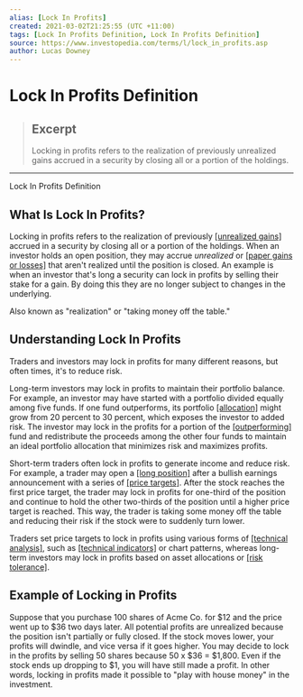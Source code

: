 ```yaml
---
alias: [Lock In Profits]
created: 2021-03-02T21:25:55 (UTC +11:00)
tags: [Lock In Profits Definition, Lock In Profits Definition]
source: https://www.investopedia.com/terms/l/lock_in_profits.asp
author: Lucas Downey
---
```


# Lock In Profits Definition

> ## Excerpt
> Locking in profits refers to the realization of previously unrealized gains accrued in a security by closing all or a portion of the holdings.

---

Lock In Profits Definition
## What Is Lock In Profits?

Locking in profits refers to the realization of previously [[unrealized gains]](https://www.investopedia.com/terms/u/unrealizedgain.asp) accrued in a security by closing all or a portion of the holdings. When an investor holds an open position, they may accrue _unrealized_ or [[paper gains or losses]](https://www.investopedia.com/terms/p/paperprofitorloss.asp) that aren't realized until the position is closed. An example is when an investor that's long a security can lock in profits by selling their stake for a gain. By doing this they are no longer subject to changes in the underlying.

Also known as "realization" or "taking money off the table."

## Understanding Lock In Profits

Traders and investors may lock in profits for many different reasons, but often times, it's to reduce risk. 

Long-term investors may lock in profits to maintain their portfolio balance. For example, an investor may have started with a portfolio divided equally among five funds. If one fund outperforms, its portfolio [[allocation]](https://www.investopedia.com/terms/a/assetallocation.asp) might grow from 20 percent to 30 percent, which exposes the investor to added risk. The investor may lock in the profits for a portion of the [[outperforming]](https://www.investopedia.com/terms/o/outperform.asp) fund and redistribute the proceeds among the other four funds to maintain an ideal portfolio allocation that minimizes risk and maximizes profits.

Short-term traders often lock in profits to generate income and reduce risk. For example, a trader may open a [[long position]](https://www.investopedia.com/terms/l/long.asp) after a bullish earnings announcement with a series of [[price targets]](https://www.investopedia.com/terms/p/pricetarget.asp). After the stock reaches the first price target, the trader may lock in profits for one-third of the position and continue to hold the other two-thirds of the position until a higher price target is reached. This way, the trader is taking some money off the table and reducing their risk if the stock were to suddenly turn lower.

Traders set price targets to lock in profits using various forms of [[technical analysis]](https://www.investopedia.com/terms/t/technicalanalysis.asp), such as [[technical indicators]](https://www.investopedia.com/terms/t/technicalindicator.asp) or chart patterns, whereas long-term investors may lock in profits based on asset allocations or [[risk tolerance]](https://www.investopedia.com/terms/r/risktolerance.asp).

## Example of Locking in Profits

Suppose that you purchase 100 shares of Acme Co. for $12 and the price went up to $36 two days later. All potential profits are unrealized because the position isn't partially or fully closed. If the stock moves lower, your profits will dwindle, and vice versa if it goes higher. You may decide to lock in the profits by selling 50 shares because 50 x $36 = $1,800. Even if the stock ends up dropping to $1, you will have still made a profit. In other words, locking in profits made it possible to "play with house money" in the investment.
